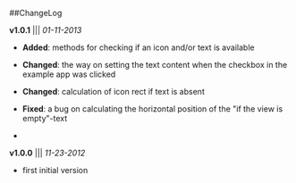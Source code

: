 ##ChangeLog

**v1.0.1** ||| *01-11-2013*
- **Added**: methods for checking if an icon and/or text is available
- **Changed**: the way on setting the text content when the checkbox in the example app was clicked
- **Changed**: calculation of icon rect if text is absent
- **Fixed**: a bug on calculating the horizontal position of the "if the view is empty"-text

-
**v1.0.0** ||| *11-23-2012*
- first initial version